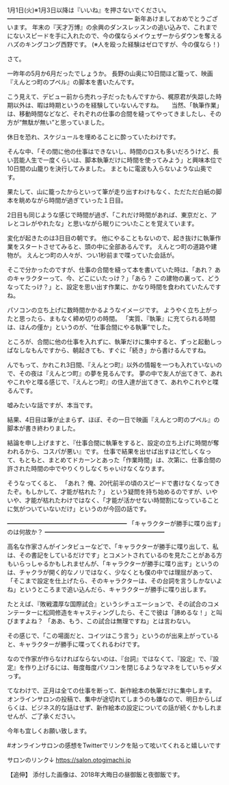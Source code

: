 1月1日(火)※1月3日以降は『いいね』を押さないでください。
━━━━━━━━━━━━━━━━━━━━━
新年あけましておめでとうございます。
年末の『天才万博』の余興のダンスレッスンの追い込みで、これまでにないスピードを手に入れたので、今の僕ならメイウェザーからダウンを奪えるハズのキングコング西野です。
(※人を殴った経験はゼロですが、今の僕なら！)

さて。

一昨年の5月か6月だったでしょうか。
長野の山奥に10日間ほど籠って、映画『えんとつ町のプペル』の脚本を書いたんです。

こう見えて、デビュー前から売れっ子だったもんですから、梶原君が失踪した時期以外は、暇は時期というのを経験していないんですね。
　
当然、「執筆作業」は、移動時間などなど、それぞれの仕事の合間を縫ってやってきましたし、その方が“無駄が無い”と思っていました。

休日を恐れ、スケジュールを埋めることに酔っていたわけです。

そんな中、「その間に他の仕事はできないし、時間のロスも多いだろうけど、長い芸能人生で一度くらいは、脚本執筆だけに時間を使ってみよう」と興味本位で10日間の山籠りを決行してみました。
まともに電波も入らないような山奥です。

果たして、山に籠ったからといって筆が走り出すわけもなく、ただただ白紙の脚本を眺めながら時間が過ぎていった１日目。

2日目も同じような感じで時間が過ぎ、「これだけ時間があれば、東京だと、アレとコレがやれたな」と思いながら眠りについたことを覚えています。

変化が起きたのは3日目の朝です。
他にやることもないので、起き抜けに執筆作業をスタートさせてみると、頭の中に全部あるんです。
えんとつ町の道路や建物が。
えんとつ町の人々が、つい1秒前まで喋っていた会話が。

そこで分かったのですが、仕事の合間を縫って本を書いていた時は、「あれ？ あのキャラクターって、今、どこにいたっけ？」「あら？ この建物の裏って、どうなってたっけ？」と、設定を思い出す作業に、かなり時間を食われていたんですね。

パソコンの立ち上げに数時間かかるようなイメージです。
ようやく立ち上がったと思ったら、まもなく締め切りの時間。
「実質、『執筆』に充てられる時間は、ほんの僅か」というのが、“仕事合間にやる執筆”でした。

ところが、合間に他の仕事を入れずに、執筆だけに集中すると、ずっと起動しっぱなしなもんですから、朝起きても、すぐに「続き」から書けるんですね。

んでもって、かれこれ3日間、『えんとつ町』以外の情報を一つも入れていないので、その夜は『えんとつ町』の夢を見るんです。
夢の中で友人が出てきて、あれやこれやと喋る感じで、『えんとつ町』の住人達が出てきて、あれやこれやと喋るんです。

嘘みたいな話ですが、本当です。

結果、4日目は筆が止まらず、ほぼ、その一日で映画『えんとつ町のプペル』の脚本が書き終わりました。

結論を申し上げますと、『仕事合間に執筆をすると、設定の立ち上げに時間が奪われるから、コスパが悪い』です。
仕事で結果を出せば出すほど忙しくなって、もともと、まとめてドカーンとあった「作業時間」は、次第に、仕事合間の許された時間の中でやりくりしなくちゃいけなくなります。

そうなってくると、
「あれ？ 俺、20代前半の頃のスピードで書けなくなってきたぞ。もしかして、才能が枯れた？」
という疑問を持ち始めるのですが、いやいや、才能が枯れたわけではなく、「才能が活かせない時間割になっていることに気がついていないだけ」というのが今回の話です。

━━━━━━━━━━━━━━━━━━━━
「キャラクターが勝手に喋り出す」のは何故か？
━━━━━━━━━━━━━━━━━━━━

高名な作家さんがインタビューなどで、「キャラクターが勝手に喋り出して、私は、その書記をしているだけです」とコメントされているのを見たことがある方もいらっしゃるかもしれませんが、「キャラクターが勝手に喋り出す」というのは、チャクラが開く的なノリではなく、少なくとも僕の中では理屈があって、「そこまで設定を仕上げたら、そのキャラクターは、その台詞を言うしかないよね」というところまで追い込んだら、キャラクターが勝手に喋り出します。

たとえば、『敗戦濃厚な国際試合』というシチュエーションで、その試合のコメンテーターに松岡修造をキャスティングしたら、そこで彼は「諦めるな！」と叫びますよね？
「ああ、もう、この試合は無理ですね」とは言わない。

その感じで、「この場面だと、コイツはこう言う」というのが出来上がっていると、キャラクターが勝手に喋ってくれるわけです。

なので作家が作らなければならないのは、『台詞』ではなくて、『設定』で、『設定』を作り上げるには、毎度毎度パソコンを閉じるようなマネをしていちゃダメっす。

てなわけで、正月は全ての仕事を断って、新作絵本の執筆だけに集中します。
オンラインサロンの投稿で、集中が途切れてしまうのも嫌なので、明日からしばらくは、ビジネス的な話はせず、新作絵本の設定についての話が続くかもしれませんが、ご了承ください。

今年も宜しくお願い致します。

#オンラインサロンの感想をTwitterでリンクを貼って呟いてくれると嬉しいです

サロンのリンク↓
https://salon.otogimachi.jp

【追伸】
添付した画像は、2018年大晦日の昼御飯と夜御飯です。
